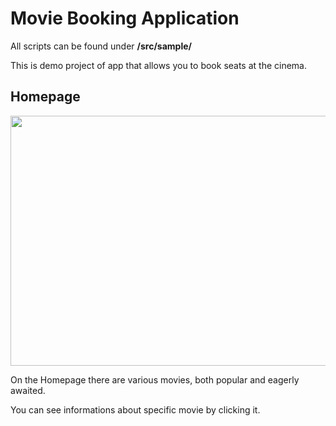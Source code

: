 # Movie Booking Application
 
 All scripts can be found under **/src/sample/**
 
 This is demo project of app that allows you to book seats at the cinema.
 
 ## Homepage
 <img src="https://user-images.githubusercontent.com/75041222/120941228-c6515800-c721-11eb-97bf-1e4fe4193f4a.png" width="540" height="400">
 
 On the Homepage there are various movies, both popular and eagerly awaited.
 
 You can see informations about specific movie by clicking it.
